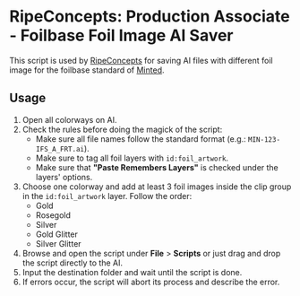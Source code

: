 # RipeConcepts: Production Associate - Foilbase Foil Image AI Saver
This script is used by [RipeConcepts](https://www.ripeconcepts.com) for saving AI files with different foil image for the foilbase standard of [Minted](https://www.minted.com).

## Usage
1. Open all colorways on AI.
1. Check the rules before doing the magick of the script:
    - Make sure all file names follow the standard format (e.g.: `MIN-123-IFS_A_FRT.ai`).
    - Make sure to tag all foil layers with `id:foil_artwork`.
    - Make sure that **"Paste Remembers Layers"** is checked under the layers' options.
1. Choose one colorway and add at least 3 foil images inside the clip group in the `id:foil_artwork` layer. Follow the order:
    - Gold
    - Rosegold
    - Silver
    - Gold Glitter
    - Silver Glitter
1. Browse and open the script under **File** > **Scripts** or just drag and drop the script directly to the AI.
1. Input the destination folder and wait until the script is done.
1. If errors occur, the script will abort its process and describe the error.
